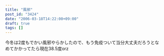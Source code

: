 ```yaml
---
title: "風邪"
post_id: "3424"
date: "2006-03-18T14:22:00+09:00"
draft: true
tags: []
---
```



今冬は2度もでかい風邪やらかしたので、もう免疫ついて当分大丈夫だろうとなめてかかってたら現在38.5度orz
